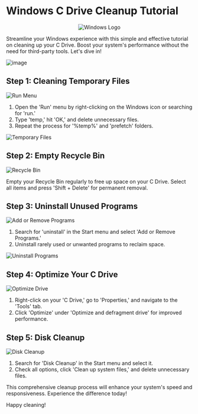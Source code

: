 # Windows C Drive Cleanup Tutorial

<p align="center">
  <img src="https://github.com/Christopherdek/Windows-CDrive-Clean/assets/148359456/0d78c790-6832-4828-8372-f34baffccce7" alt="Windows Logo">
</p>

Streamline your Windows experience with this simple and effective tutorial on cleaning up your C Drive. Boost your system's performance without the need for third-party tools. Let's dive in!

![image](https://github.com/Christopherdek/Windows-CDrive-Clean/assets/148359456/3a16d820-2245-44e0-9b32-b9f045f7d4d8)

## Step 1: Cleaning Temporary Files

![Run Menu](https://github.com/Christopherdek/Windows-CDrive-Clean/assets/148359456/aa947957-b2c7-4058-9a96-0ea2d62c37ce)

1. Open the 'Run' menu by right-clicking on the Windows icon or searching for 'run.'
2. Type 'temp,' hit 'OK,' and delete unnecessary files.
3. Repeat the process for '%temp%' and 'prefetch' folders.

![Temporary Files](https://github.com/Christopherdek/Windows-CDrive-Clean/assets/148359456/24ee3a19-ad6a-43dc-ad23-aadff863a8d0)

## Step 2: Empty Recycle Bin

![Recycle Bin](https://github.com/Christopherdek/Windows-CDrive-Clean/assets/148359456/6acfd02d-e945-48e5-ad29-9b03ba4dc093)

Empty your Recycle Bin regularly to free up space on your C Drive. Select all items and press 'Shift + Delete' for permanent removal.

## Step 3: Uninstall Unused Programs

![Add or Remove Programs](https://github.com/Christopherdek/Windows-CDrive-Clean/assets/148359456/abf28cfb-97d3-46fc-9312-6802aa8868b2)

1. Search for 'uninstall' in the Start menu and select 'Add or Remove Programs.'
2. Uninstall rarely used or unwanted programs to reclaim space.

![Uninstall Programs](https://github.com/Christopherdek/Windows-CDrive-Clean/assets/148359456/8828943e-2fa3-4f8b-a1bf-a790bb632d20)

## Step 4: Optimize Your C Drive

![Optimize Drive](https://github.com/Christopherdek/Windows-CDrive-Clean/assets/148359456/6030891c-c60f-44d6-a3d5-682a60933e55)

1. Right-click on your 'C Drive,' go to 'Properties,' and navigate to the 'Tools' tab.
2. Click 'Optimize' under 'Optimize and defragment drive' for improved performance.

## Step 5: Disk Cleanup

![Disk Cleanup](https://github.com/Christopherdek/Windows-CDrive-Clean/assets/148359456/70498bda-34cc-4cc3-abfa-b606b0890e66)

1. Search for 'Disk Cleanup' in the Start menu and select it.
2. Check all options, click 'Clean up system files,' and delete unnecessary files.

This comprehensive cleanup process will enhance your system's speed and responsiveness. Experience the difference today!

Happy cleaning!
